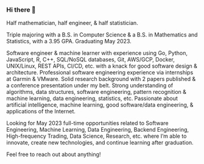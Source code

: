 ### Hi there 👋

<!--
**drewdahlquist/drewdahlquist** is a ✨ _special_ ✨ repository because its `README.md` (this file) appears on your GitHub profile.

Here are some ideas to get you started:

- 🔭 I’m currently working on ...
- 🌱 I’m currently learning ...
- 👯 I’m looking to collaborate on ...
- 🤔 I’m looking for help with ...
- 💬 Ask me about ...
- 📫 How to reach me: ...
- 😄 Pronouns: ...
- ⚡ Fun fact: ...
-->

Half mathematician, half engineer, & half statistician.

Triple majoring with a B.S. in Computer Science & a B.S. in Mathematics and Statistics, with a 3.95 GPA.
Graduating May 2023.

Software engineer & machine learner with experience using Go, Python, JavaScript, R, C++, SQL/NoSQL databases, Git, AWS/GCP, Docker, UNIX/Linux, REST APIs, CI/CD, etc. with a knack for good software design & architecture. Professional software engineering experience via internships at Garmin & VMware. Solid research background with 2 papers published & a conference presentation under my belt. Strong understanding of algorithms, data structures, software engineering, pattern recognition & machine learning, data engineering, statistics, etc. Passionate about artificial intelligence, machine learning, good software/data engineering, & applications of the Internet.

Looking for May 2023 full-time opportunities related to Software Engineering, Machine Learning, Data Engineering, Backend Engineering, High-frequency Trading, Data Science, Research, etc. where I’m able to innovate, create new technologies, and continue learning after graduation.

Feel free to reach out about anything!
